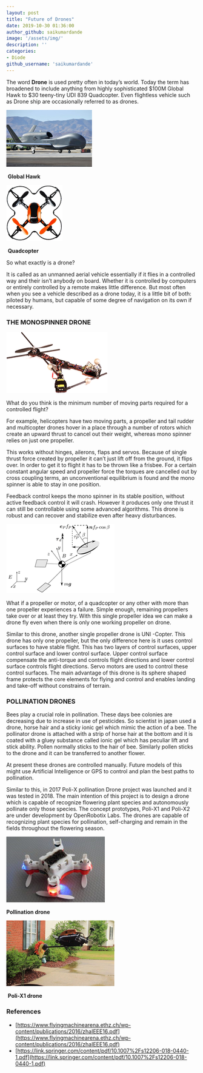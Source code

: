 ```yaml
---
layout: post
title: "Future of Drones"
date: 2019-10-30 01:36:00
author_github: saikumardande
image: '/assets/img/'
description: ''
categories:
- Diode
github_username: 'saikumardande'
---
```



The word **Drone** is used pretty often in today’s world. Today the term has broadened to include
anything from highly sophisticated $100M Global Hawk to $30 teeny-tiny UDI 839 Quadcopter. Even flightless vehicle such as Drone ship are occasionally referred to as drones.



![img](/blog_src/assets/img/FutureOfDrones/drones1.png)

​                                                                                **Global Hawk**

![img](/blog_src/assets/img/FutureOfDrones/drones2.png)

​                                                                                   **Quadcopter**

So what exactly is a drone?

It is called as an unmanned aerial vehicle essentially if it flies in a controlled way and their isn’t anybody on board. Whether it is controlled by computers or entirely controlled by a remote makes little difference. But most often when you see a vehicle described as a drone today, it is a little bit of both: piloted by humans, but capable of some degree of navigation on its own if necessary.

### **THE MONOSPINNER DRONE**

![img](/blog_src/assets/img/FutureOfDrones/drones3.png)

What do you think is the minimum number of moving parts required for a controlled flight?

For example, helicopters have two moving parts, a propeller and tail rudder and multicopter drones hover in a place through a number of rotors which create an upward thrust to cancel out their weight, whereas mono spinner relies on just one propeller.

This works without hinges, ailerons, flaps and servos. Because of single thrust force created by propeller it can’t just lift off from the ground, it flips over. In order to get it to flight it has to be thrown like a frisbee. For a certain constant angular speed and propeller force the torques are cancelled out by cross coupling terms, an unconventional equilibrium is found and the mono spinner is able to stay in one position.

Feedback control keeps the mono spinner in its stable position, without active feedback control it will crash. However it produces only one thrust it can still be controllable using some advanced algorithms. This drone is robust and can recover and stabilize even after heavy disturbances.  

![img](/blog_src/assets/img/FutureOfDrones/drones4.png)

What if a propeller or motor, of a quadcopter or any other with more than one propeller experiences a failure. Simple enough,  remaining propellers take over or at least they try. With  this single propeller idea we can make a drone fly  even when there is only one working
propeller on drone.   

Similar to this drone, another single propeller drone is UNI -Copter. This drone has only one propeller, but the only difference here is it uses control surfaces to have stable flight. This has two layers of control surfaces, upper control surface and lower control surface. Upper control surface compensate the anti-torque and controls flight directions and lower control surface controls flight
directions. Servo motors are used to control these control surfaces. The main advantage of this drone is its sphere shaped frame protects the core elements for flying and control and enables landing and take-off without constrains of terrain.

### **POLLINATION DRONES**

Bees play a crucial role in pollination. These days bee colonies are decreasing due to increase in use of pesticides. So scientist in japan used a drone, horse hair and a sticky ionic gel which mimic the action of a bee. The pollinator drone is attached with a strip of horse hair at the bottom and it is coated with a gluey substance called ionic gel which has peculiar lift and stick ability. Pollen normally sticks to the hair of bee. Similarly pollen sticks to the drone and it can be transferred to another  flower.

At present these drones are controlled manually. Future models of this might use Artificial Intelligence or GPS to control and plan the best paths to pollination.

Similar to this, in 2017 Poli-X pollination Drone project was launched and it was tested in 2018. The main intention of this project is to design a drone which is capable of recognize flowering plant species and autonomously pollinate only those species. The concept prototypes, Poli-X1 and Poli-X2 are under development by OpenRobotix Labs. The drones are capable of recognizing plant species for pollination, self-charging  and remain in the fields throughout the flowering season.

![img](/blog_src/assets/img/FutureOfDrones/drones5.png)

​**Pollination drone**

![img](/blog_src/assets/img/FutureOfDrones/pollination.png)

​                                                                                   **Poli-X1 drone**

### **References**

*   [https://www.flyingmachinearena.ethz.ch/wp-content/publications/2016/zhaIEEE16.pdf](https://www.flyingmachinearena.ethz.ch/wp-content/publications/2016/zhaIEEE16.pdf)
*   [https://link.springer.com/content/pdf/10.1007%2Fs12206-018-0440-1.pdf](https://link.springer.com/content/pdf/10.1007%2Fs12206-018-0440-1.pdf)
